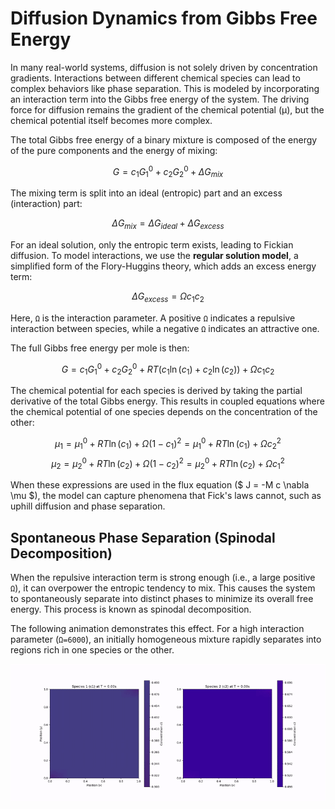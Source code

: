 # Diffusion Dynamics from Gibbs Free Energy

In many real-world systems, diffusion is not solely driven by concentration gradients. Interactions between different chemical species can lead to complex behaviors like phase separation. This is modeled by incorporating an interaction term into the Gibbs free energy of the system. The driving force for diffusion remains the gradient of the chemical potential (μ), but the chemical potential itself becomes more complex.

The total Gibbs free energy of a binary mixture is composed of the energy of the pure components and the energy of mixing:

$$ G = c_1 G_1^0 + c_2 G_2^0 + \Delta G_{mix} $$

The mixing term is split into an ideal (entropic) part and an excess (interaction) part:

$$ \Delta G_{mix} = \Delta G_{ideal} + \Delta G_{excess} $$

For an ideal solution, only the entropic term exists, leading to Fickian diffusion. To model interactions, we use the **regular solution model**, a simplified form of the Flory-Huggins theory, which adds an excess energy term:

$$ \Delta G_{excess} = \Omega c_1 c_2 $$

Here, `Ω` is the interaction parameter. A positive `Ω` indicates a repulsive interaction between species, while a negative `Ω` indicates an attractive one.

The full Gibbs free energy per mole is then:

$$ G = c_1 G_1^0 + c_2 G_2^0 + RT(c_1 \ln(c_1) + c_2 \ln(c_2)) + \Omega c_1 c_2 $$

The chemical potential for each species is derived by taking the partial derivative of the total Gibbs energy. This results in coupled equations where the chemical potential of one species depends on the concentration of the other:

$$ \mu_1 = \mu_1^0 + RT \ln(c_1) + \Omega(1-c_1)^2 = \mu_1^0 + RT \ln(c_1) + \Omega c_2^2 $$
$$ \mu_2 = \mu_2^0 + RT \ln(c_2) + \Omega(1-c_2)^2 = \mu_2^0 + RT \ln(c_2) + \Omega c_1^2 $$

When these expressions are used in the flux equation ($ J = -M c \nabla \mu $), the model can capture phenomena that Fick's laws cannot, such as uphill diffusion and phase separation.

## Spontaneous Phase Separation (Spinodal Decomposition)

When the repulsive interaction term is strong enough (i.e., a large positive `Ω`), it can overpower the entropic tendency to mix. This causes the system to spontaneously separate into distinct phases to minimize its overall free energy. This process is known as spinodal decomposition.

The following animation demonstrates this effect. For a high interaction parameter (`Ω=6000`), an initially homogeneous mixture rapidly separates into regions rich in one species or the other.

![Spontaneous Phase Separation](../../assets/spontaneous_phase_separation_Omega6000.gif)